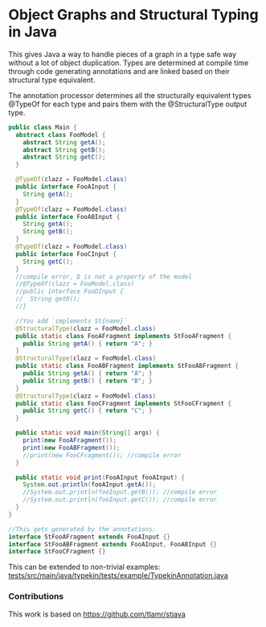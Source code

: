 # Object Graphs and Structural Typing in Java

This gives Java a way to handle pieces of a graph in a type safe way without a lot of object
duplication. Types are determined at compile time through code generating annotations and are 
linked based on their structural type equivalent.

The annotation processor determines all the structurally equivalent types @TypeOf for each type 
and pairs them with the @StructuralType output type.

```java
public class Main {
  abstract class FooModel {
    abstract String getA();
    abstract String getB();
    abstract String getC();
  }

  @TypeOf(clazz = FooModel.class)
  public interface FooAInput {
    String getA();
  }
  @TypeOf(clazz = FooModel.class)
  public interface FooABInput {
    String getA();
    String getB();
  }
  @TypeOf(clazz = FooModel.class)
  public interface FooCInput {
    String getC();
  }
  //compile error, D is not a property of the model
  //@TypeOf(clazz = FooModel.class)
  //public interface FooDInput {
  //  String getD();
  //}

  //You add `implements St{name}`
  @StructuralType(clazz = FooModel.class)
  public static class FooAFragment implements StFooAFragment {
    public String getA() { return "A"; }
  }
  @StructuralType(clazz = FooModel.class)
  public static class FooABFragment implements StFooABFragment {
    public String getA() { return "A"; }
    public String getB() { return "B"; }
  }
  @StructuralType(clazz = FooModel.class)
  public static class FooCFragment implements StFooCFragment {
    public String getC() { return "C"; }
  }

  public static void main(String[] args) {
    print(new FooAFragment());
    print(new FooABFragment());
    //print(new FooCFragment()); //compile error
  }

  public static void print(FooAInput fooAInput) {
    System.out.println(fooAInput.getA());
    //System.out.println(fooInput.getB()); //compile error
    //System.out.println(fooInput.getC()); //compile error
  }
}

//This gets generated by the annotations:
interface StFooAFragment extends FooAInput {}
interface StFooABFragment extends FooAInput, FooABInput {}
interface StFooCFragment {}
```

This can be extended to non-trivial examples:
[tests/src/main/java/typekin/tests/example/TypekinAnnotation.java](tests/src/main/java/typekin/tests/example/TypekinAnnotation.java)

### Contributions
This work is based on https://github.com/tlamr/stjava
